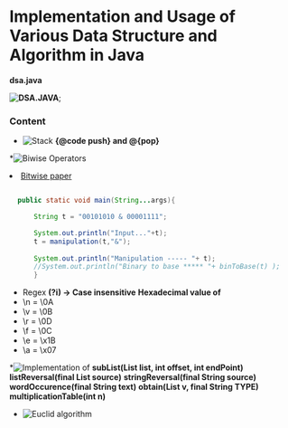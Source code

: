 # Implementation and Usage of Various Data Structure and Algorithm in Java

 **dsa.java**

  **![DSA.JAVA](https://work-ps.herokuapp.com)**;

### Content 
 * ![Stack](lang.java.dsa.stack)
	**{@code push} and @{pop}**

 *![Biwise Operators](java.lang.prac)
   <br/><li> <a href="https://amudabadmus.wordpress.com/2019/01/13/how-bitwise-operation-works-in-java/"> Bitwise paper</a></li>
  ```Java

	public static void main(String...args){

		String t = "00101010 & 00001111";

		System.out.println("Input..."+t);
		t = manipulation(t,"&"); 
		
		System.out.println("Manipulation ----- "+ t);
		//System.out.println("Binary to base ***** "+ binToBase(t) );
		}
  ``` 
  * Regex
    **(?i) -> Case insensitive**
    **Hexadecimal value of**
    <li>\n = \0A</li>
    <li>\v = \0B</li>
    <li>\r = \0D</li>
    <li>\f = \0C</li>
    <li>\e = \x1B</li>
    <li>\a = \x07</li>

  *![Implementation of](java.lang.prac)
	**subList(List<String> list, int offset, int endPoint)**
	**listReversal(final List<String> source)**
	**stringReversal(final String source)**
	**wordOccurence(final String text)**
	**obtain(List<T> v, final String TYPE)**
	**multiplicationTable(int n)**

   * ![Euclid algorithm](https://amudabadmus.wordpress.com/2019/04/08/implementation-real-life-application-of-euclid-algorithmpaper/)
